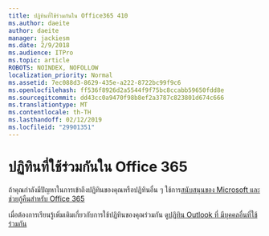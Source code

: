 ```yaml
---
title: ปฏิทินที่ใช้ร่วมกันใน Office365 410
ms.author: daeite
author: daeite
manager: jackiesm
ms.date: 2/9/2018
ms.audience: ITPro
ms.topic: article
ROBOTS: NOINDEX, NOFOLLOW
localization_priority: Normal
ms.assetid: 7ec088d3-8629-435e-a222-8722bc99f9c6
ms.openlocfilehash: ff536f8926d2a5544f9f75bc8ccabb59650fdd8e
ms.sourcegitcommit: dd43cc0a9470f98b8ef2a3787c823801d674c666
ms.translationtype: MT
ms.contentlocale: th-TH
ms.lasthandoff: 02/12/2019
ms.locfileid: "29901351"
---
```

# <a name="calendar-sharing-in-office-365"></a>ปฏิทินที่ใช้ร่วมกันใน Office 365

ถ้าคุณกำลังมีปัญหาในการเข้าถึงปฏิทินของคุณหรือปฏิทินอื่น ๆ ใช้การ[สนับสนุนของ Microsoft และช่วยกู้คืนสำหรับ Office 365](https://diagnostics.office.com/)
  
เมื่อต้องการเรียนรู้เพิ่มเติมเกี่ยวกับการใช้ปฏิทินของคุณร่วมกัน ดู[ปฏิทิน Outlook ที่ มีบุคคลอื่นที่ใช้ร่วมกัน](https://support.office.com/article/353ed2c1-3ec5-449d-8c73-6931a0adab88.aspx)
  

